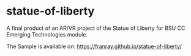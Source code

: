 # statue-of-liberty
A final product of an AR/VR project of the Statue of Liberty for BSU CC Emerging Technologies module. 

The Sample is available on: https://franray.github.io/statue-of-liberty/
